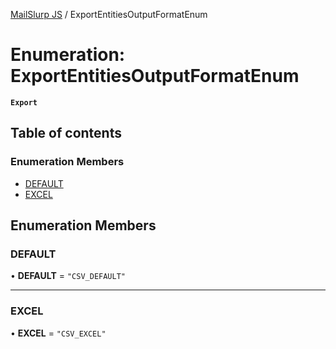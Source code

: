 [MailSlurp JS](../README.md) / ExportEntitiesOutputFormatEnum

# Enumeration: ExportEntitiesOutputFormatEnum

**`Export`**

## Table of contents

### Enumeration Members

- [DEFAULT](ExportEntitiesOutputFormatEnum.md#default)
- [EXCEL](ExportEntitiesOutputFormatEnum.md#excel)

## Enumeration Members

### DEFAULT

• **DEFAULT** = ``"CSV_DEFAULT"``

___

### EXCEL

• **EXCEL** = ``"CSV_EXCEL"``
